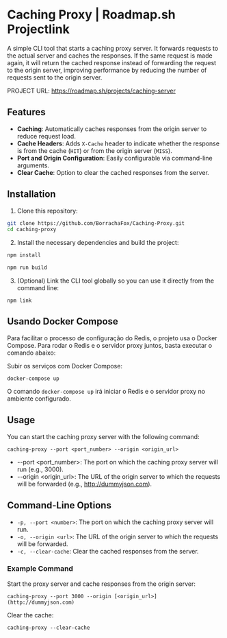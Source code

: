 # Caching Proxy | Roadmap.sh Projectlink

A simple CLI tool that starts a caching proxy server. It forwards requests to the actual server and caches the responses. If the same request is made again, it will return the cached response instead of forwarding the request to the origin server, improving performance by reducing the number of requests sent to the origin server.

PROJECT URL: https://roadmap.sh/projects/caching-server

## Features

- **Caching**: Automatically caches responses from the origin server to reduce request load.
- **Cache Headers**: Adds `X-Cache` header to indicate whether the response is from the cache (`HIT`) or from the origin server (`MISS`).
- **Port and Origin Configuration**: Easily configurable via command-line arguments.
- **Clear Cache**: Option to clear the cached responses from the server.

## Installation

1. Clone this repository:
```bash
git clone https://github.com/BorrachaFox/Caching-Proxy.git
cd caching-proxy
```
2. Install the necessary dependencies and build the project:

```bash
npm install

npm run build
```

3. (Optional) Link the CLI tool globally so you can use it directly from the command line:
```
npm link
```

## Usando Docker Compose
Para facilitar o processo de configuração do Redis, o projeto usa o Docker Compose. Para rodar o Redis e o servidor proxy juntos, basta executar o comando abaixo:

Subir os serviços com Docker Compose:

```
docker-compose up
```
O comando ```docker-compose up``` irá iniciar o Redis e o servidor proxy no ambiente configurado.

## Usage
You can start the caching proxy server with the following command:
```
caching-proxy --port <port_number> --origin <origin_url>
```

- --port <port_number>: The port on which the caching proxy server will run (e.g., 3000).
- --origin <origin_url>: The URL of the origin server to which the requests will be forwarded (e.g., http://dummyjson.com).

## Command-Line Options
- ```-p, --port <number>```: The port on which the caching proxy server will run.
- ```-o, --origin <url>```: The URL of the origin server to which the requests will be forwarded.
- ```-c, --clear-cache```: Clear the cached responses from the server.

### Example Command
Start the proxy server and cache responses from the origin server:
```
caching-proxy --port 3000 --origin [<origin_url>](http://dummyjson.com)
```
Clear the cache:
```
caching-proxy --clear-cache
```
